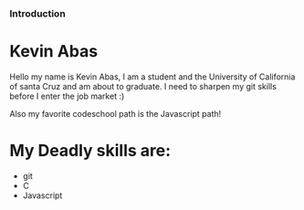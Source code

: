 ### Introduction

# Kevin Abas

Hello my name is Kevin Abas, I am a student and the University of California of santa Cruz and am about to graduate. I need to sharpen my git skills before I enter the job market :)

Also my favorite codeschool path is the Javascript path!

# My Deadly skills are:
* git
* C
* Javascript 
